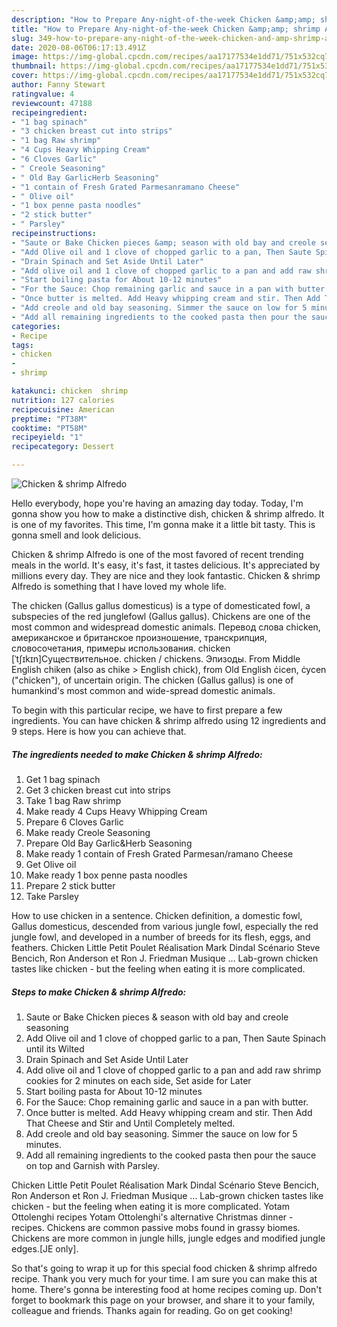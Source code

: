 ```yaml
---
description: "How to Prepare Any-night-of-the-week Chicken &amp;amp; shrimp Alfredo"
title: "How to Prepare Any-night-of-the-week Chicken &amp;amp; shrimp Alfredo"
slug: 349-how-to-prepare-any-night-of-the-week-chicken-and-amp-shrimp-alfredo
date: 2020-08-06T06:17:13.491Z
image: https://img-global.cpcdn.com/recipes/aa17177534e1dd71/751x532cq70/chicken-shrimp-alfredo-recipe-main-photo.jpg
thumbnail: https://img-global.cpcdn.com/recipes/aa17177534e1dd71/751x532cq70/chicken-shrimp-alfredo-recipe-main-photo.jpg
cover: https://img-global.cpcdn.com/recipes/aa17177534e1dd71/751x532cq70/chicken-shrimp-alfredo-recipe-main-photo.jpg
author: Fanny Stewart
ratingvalue: 4
reviewcount: 47188
recipeingredient:
- "1 bag spinach"
- "3 chicken breast cut into strips"
- "1 bag Raw shrimp"
- "4 Cups Heavy Whipping Cream"
- "6 Cloves Garlic"
- " Creole Seasoning"
- " Old Bay GarlicHerb Seasoning"
- "1 contain of Fresh Grated Parmesanramano Cheese"
- " Olive oil"
- "1 box penne pasta noodles"
- "2 stick butter"
- " Parsley"
recipeinstructions:
- "Saute or Bake Chicken pieces &amp; season with old bay and creole seasoning"
- "Add Olive oil and 1 clove of chopped garlic to a pan, Then Saute Spinach until its Wilted"
- "Drain Spinach and Set Aside Until Later"
- "Add olive oil and 1 clove of chopped garlic to a pan and add raw shrimp cookies for 2 minutes on each side, Set aside for Later"
- "Start boiling pasta for About 10-12 minutes"
- "For the Sauce: Chop remaining garlic and sauce in a pan with butter."
- "Once butter is melted. Add Heavy whipping cream and stir. Then Add That Cheese and Stir and Until Completely melted."
- "Add creole and old bay seasoning. Simmer the sauce on low for 5 minutes."
- "Add all remaining ingredients to the cooked pasta then pour the sauce on top and Garnish with Parsley."
categories:
- Recipe
tags:
- chicken
- 
- shrimp

katakunci: chicken  shrimp 
nutrition: 127 calories
recipecuisine: American
preptime: "PT38M"
cooktime: "PT58M"
recipeyield: "1"
recipecategory: Dessert

---
```



![Chicken &amp; shrimp Alfredo](https://img-global.cpcdn.com/recipes/aa17177534e1dd71/751x532cq70/chicken-shrimp-alfredo-recipe-main-photo.jpg)

Hello everybody, hope you're having an amazing day today. Today, I'm gonna show you how to make a distinctive dish, chicken &amp; shrimp alfredo. It is one of my favorites. This time, I'm gonna make it a little bit tasty. This is gonna smell and look delicious.

Chicken &amp; shrimp Alfredo is one of the most favored of recent trending meals in the world. It's easy, it's fast, it tastes delicious. It's appreciated by millions every day. They are nice and they look fantastic. Chicken &amp; shrimp Alfredo is something that I have loved my whole life.

The chicken (Gallus gallus domesticus) is a type of domesticated fowl, a subspecies of the red junglefowl (Gallus gallus). Chickens are one of the most common and widespread domestic animals. Перевод слова chicken, американское и британское произношение, транскрипция, словосочетания, примеры использования. chicken [ˈtʃɪkɪn]Существительное. chicken / chickens. Эпизоды. From Middle English chiken (also as chike &gt; English chick), from Old English ċicen, ċycen (&#34;chicken&#34;), of uncertain origin. The chicken (Gallus gallus) is one of humankind&#39;s most common and wide-spread domestic animals.


To begin with this particular recipe, we have to first prepare a few ingredients. You can have chicken &amp; shrimp alfredo using 12 ingredients and 9 steps. Here is how you can achieve that.

<!--inarticleads1-->

##### The ingredients needed to make Chicken &amp; shrimp Alfredo:

1. Get 1 bag spinach
1. Get 3 chicken breast cut into strips
1. Take 1 bag Raw shrimp
1. Make ready 4 Cups Heavy Whipping Cream
1. Prepare 6 Cloves Garlic
1. Make ready  Creole Seasoning
1. Prepare  Old Bay Garlic&amp;Herb Seasoning
1. Make ready 1 contain of Fresh Grated Parmesan/ramano Cheese
1. Get  Olive oil
1. Make ready 1 box penne pasta noodles
1. Prepare 2 stick butter
1. Take  Parsley


How to use chicken in a sentence. Chicken definition, a domestic fowl, Gallus domesticus, descended from various jungle fowl, especially the red jungle fowl, and developed in a number of breeds for its flesh, eggs, and feathers. Chicken Little Petit Poulet Réalisation Mark Dindal Scénario Steve Bencich, Ron Anderson et Ron J. Friedman Musique … Lab-grown chicken tastes like chicken - but the feeling when eating it is more complicated. 

<!--inarticleads2-->

##### Steps to make Chicken &amp; shrimp Alfredo:

1. Saute or Bake Chicken pieces &amp; season with old bay and creole seasoning
1. Add Olive oil and 1 clove of chopped garlic to a pan, Then Saute Spinach until its Wilted
1. Drain Spinach and Set Aside Until Later
1. Add olive oil and 1 clove of chopped garlic to a pan and add raw shrimp cookies for 2 minutes on each side, Set aside for Later
1. Start boiling pasta for About 10-12 minutes
1. For the Sauce: Chop remaining garlic and sauce in a pan with butter.
1. Once butter is melted. Add Heavy whipping cream and stir. Then Add That Cheese and Stir and Until Completely melted.
1. Add creole and old bay seasoning. Simmer the sauce on low for 5 minutes.
1. Add all remaining ingredients to the cooked pasta then pour the sauce on top and Garnish with Parsley.


Chicken Little Petit Poulet Réalisation Mark Dindal Scénario Steve Bencich, Ron Anderson et Ron J. Friedman Musique … Lab-grown chicken tastes like chicken - but the feeling when eating it is more complicated. Yotam Ottolenghi recipes Yotam Ottolenghi&#39;s alternative Christmas dinner - recipes. Chickens are common passive mobs found in grassy biomes. Chickens are more common in jungle hills, jungle edges and modified jungle edges.‌[JE only]. 

So that's going to wrap it up for this special food chicken &amp; shrimp alfredo recipe. Thank you very much for your time. I am sure you can make this at home. There's gonna be interesting food at home recipes coming up. Don't forget to bookmark this page on your browser, and share it to your family, colleague and friends. Thanks again for reading. Go on get cooking!
